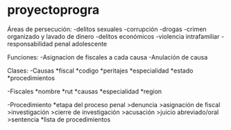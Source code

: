 # proyectoprogra

Áreas de persecución:
-delitos sexuales
-corrupción
-drogas
-crimen organizado y lavado de dinero
-delitos económicos
-violencia intrafamiliar
-responsabilidad penal adolescente

Funciones:
-Asignacion de fiscales a cada causa
-Anulación de causa

Clases:
-Causas
  *fiscal
  *codigo
  *peritajes
  *especialidad
  *estado
  *procedimientos

-Fiscales
  *nombre
  *rut
  *causas
  *especialidad
  *region

-Procedimiento
  *etapa del proceso penal
    >denuncia
    >asignación de fiscal
    >investigación
    >cierre de investigación
    >acusación
    >juicio abreviado/oral
    >sentencia
  *lista de procedimientos